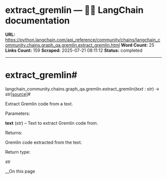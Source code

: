 # extract_gremlin — 🦜🔗 LangChain  documentation

**URL:** https://python.langchain.com/api_reference/community/chains/langchain_community.chains.graph_qa.gremlin.extract_gremlin.html
**Word Count:** 25
**Links Count:** 159
**Scraped:** 2025-07-21 08:11:12
**Status:** completed

---

# extract\_gremlin\#

langchain\_community.chains.graph\_qa.gremlin.extract\_gremlin\(_text : str_\) → str[\[source\]](https://python.langchain.com/api_reference/_modules/langchain_community/chains/graph_qa/gremlin.html#extract_gremlin)\#     

Extract Gremlin code from a text.

Parameters:     

**text** \(_str_\) – Text to extract Gremlin code from.

Returns:     

Gremlin code extracted from the text.

Return type:     

str

__On this page